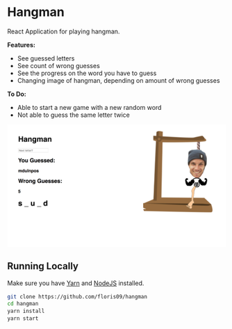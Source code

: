 # Hangman

React Application for playing hangman. 

**Features:**
- See guessed letters
- See count of wrong guesses
- See the progress on the word you have to guess
- Changing image of hangman, depending on amount of wrong guesses

**To Do:**
- Able to start a new game with a new random word
- Not able to guess the same letter twice

[![](https://github.com/floris09/hangman/blob/master/src/Screen%20Shot%202017-12-03%20at%2023.15.39.png)](https://github.com/floris09/hangman/blob/master/src/Screen%20Shot%202017-12-03%20at%2023.15.39.png)

## Running Locally

Make sure you have [Yarn](https://yarnpkg.com/en/) and [NodeJS](https://nodejs.org/en/) installed.

```bash
git clone https://github.com/floris09/hangman
cd hangman
yarn install
yarn start
```
